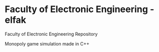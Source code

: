 # Faculty of Electronic Engineering - elfak
Faculty of Electronic Engineering Repository

Monopoly game simulation made in C++
